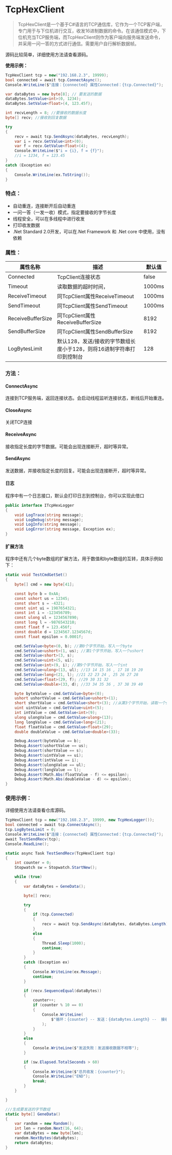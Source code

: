 # TcpHexClient



> TcpHexClient是一个基于C#语言的TCP通信库，它作为一个TCP客户端，专门用于与下位机进行交互，收发16进制数据的命令。在该通信模式中，下位机充当TCP服务端，而TcpHexClient则作为客户端向服务端发送命令，并采用一问一答的方式进行通信。需要用户自行解析数据帧。

源码比较简单，详细使用方法请查看源码。

**使用示例：**

```csharp
TcpHexClient tcp = new("192.168.2.3", 19999);
bool connected = await tcp.ConnectAsync();
Console.WriteLine($"连接：{connected} 属性Connected：{tcp.Connected}");

var dataBytes = new byte[8]; // 要发送的数据
dataBytes.SetValue<int>(0, 1234);
dataBytes.SetValue<float>(4, 123.45f);

int recvLength = 8; //要接收的数据长度
byte[] recv; //接收到回复数据

try
{
    recv = await tcp.SendAsync(dataBytes, recvLength);
    var i = recv.GetValue<int>(0);
    var f = recv.GetValue<float>(4);
    Console.WriteLine($"i = {i}, f = {f}");
    //i = 1234, f = 123.45
}
catch (Exception ex)
{
    Console.WriteLine(ex.ToString());
}
```

### 特点：

- 自动重连，连接断开后自动重连
- 一问一答（一发一收）模式，指定要接收的字节长度
- 线程安全，可以在多线程中进行收发
- 打印收发数据
- .Net Standard 2.0开发，可以在.Net Framework 和 .Net core 中使用，没有依赖

### 属性：

| 属性名称          | 描述                                                         | 默认值 |
| ----------------- | ------------------------------------------------------------ | ------ |
| Connected         | TcpClient连接状态                                            | false  |
| Timeout           | 读取数据的超时时间，                                         | 1000ms |
| ReceiveTimeout    | 同TcpClient属性ReceiveTimeout                                | 1000ms |
| SendTimeout       | 同TcpClient属性SendTimeout                                   | 1000ms |
| ReceiveBufferSize | 同TcpClient属性ReceiveBufferSize                             | 8192   |
| SendBufferSize    | 同TcpClient属性SendBufferSize                                | 8192   |
| LogBytesLimit     | 默认128，发送/接收的字节数组长度小于128，则将16进制字符串打印到控制台 | 128    |

### 方法：

#### ConnectAsync

连接到TCP服务端，返回连接状态。会启动线程监听连接状态，断线后开始重连。

#### CloseAsync

关闭TCP连接

#### ReceiveAsync

接收指定长度的字节数据。可能会出现连接断开，超时等异常。

#### SendAsync

发送数据，并接收指定长度的回复。可能会出现连接断开，超时等异常。

#### 日志

程序中有一个日志接口，默认会打印日志到控制台，你可以实现此借口

```csharp
public interface ITcpHexLogger
{
    void LogTrace(string message);
    void LogDebug(string message);
    void LogInfo(string message);
    void LogError(string message, Exception ex);
}
```

#### 扩展方法

程序中还有几个byte数组的扩展方法，用于数值和byte数组的互转，具体示例如下：

```csharp
static void TestCmdGetSet()
{
    byte[] cmd = new byte[41];

    const byte b = 0xAA;
    const ushort us = 12345;
    const short s = -4321;
    const uint ui = 1987654321;
    const int i = -123456789;
    const ulong ul = 1234567890;
    const long l = -9876543210;
    const float f = 123.456f;
    const double d = 1234567.1234567d;
    const float epsilon = 0.0001f;

    cmd.SetValue<byte>(0, b); //第0个字节开始，写入一个byte
    cmd.SetValue<ushort>(1, us); //第1个字节开始，写入一个ushort
    cmd.SetValue<short>(3, s);
    cmd.SetValue<uint>(5, ui);
    cmd.SetValue<int>(9, i); //第9个字节开始，写入一个int
    cmd.SetValue<ulong>(13, ul); //13 14 15 16 , 17 18 19 20
    cmd.SetValue<long>(21, l); //21 22 23 24 , 25 26 27 28
    cmd.SetValue<float>(29, f); //29 30 31 32
    cmd.SetValue<double>(33, d); //33 34 35 36 , 37 38 39 40

    byte byteValue = cmd.GetValue<byte>(0);
    ushort ushortValue = cmd.GetValue<ushort>(1);
    short shortValue = cmd.GetValue<short>(3); //从第3个字节开始，读取一个short
    uint uintValue = cmd.GetValue<uint>(5);
    int intValue = cmd.GetValue<int>(9);
    ulong ulongValue = cmd.GetValue<ulong>(13);
    long longValue = cmd.GetValue<long>(21);
    float floatValue = cmd.GetValue<float>(29);
    double doubleValue = cmd.GetValue<double>(33);

    Debug.Assert(byteValue == b);
    Debug.Assert(ushortValue == us);
    Debug.Assert(shortValue == s);
    Debug.Assert(uintValue == ui);
    Debug.Assert(intValue == i);
    Debug.Assert(ulongValue == ul);
    Debug.Assert(longValue == l);
    Debug.Assert(Math.Abs(floatValue - f) <= epsilon);
    Debug.Assert(Math.Abs(doubleValue - d) <= epsilon);
}

```

### 使用示例：

详细使用方法请查看仓库源码。

```csharp
TcpHexClient tcp = new("192.168.2.3", 19999, new TcpHexLogger());
bool connected = await tcp.ConnectAsync();
tcp.LogBytesLimit = 0;
Console.WriteLine($"连接：{connected} 属性Connected：{tcp.Connected}");
await TestSendRecv(tcp);
Console.ReadLine();

static async Task TestSendRecv(TcpHexClient tcp)
{
    int counter = 0;
    Stopwatch sw = Stopwatch.StartNew();

    while (true)
    {
        var dataBytes = GeneData();

        byte[] recv;

        try
        {
            if (tcp.Connected)
            {
                recv = await tcp.SendAsync(dataBytes, dataBytes.Length);
            }
            else
            {
                Thread.Sleep(1000);
                continue;
            }
        }
        catch (Exception ex)
        {
            Console.WriteLine(ex.Message);
            continue;
        }

        if (recv.SequenceEqual(dataBytes))
        {
            counter++;
            if (counter % 10 == 0)
            {
                Console.WriteLine(
                    $"循环：{counter} -- 发送：{dataBytes.Length} --  接收：{recv.Length}"
                );
            }
        }
        else
        {
            Console.WriteLine($"发送失败：发送接收数据不相等");
        }

        if (sw.Elapsed.TotalSeconds > 60)
        {
            Console.WriteLine($"总共收发：{counter}");
            Console.WriteLine("END");
            break;
        }
    }

}

///生成要发送的字节数组
static byte[] GeneData()
{
    var random = new Random();
    int len = random.Next(16, 64);
    var dataBytes = new byte[len];
    random.NextBytes(dataBytes);
    return dataBytes;
}


```

